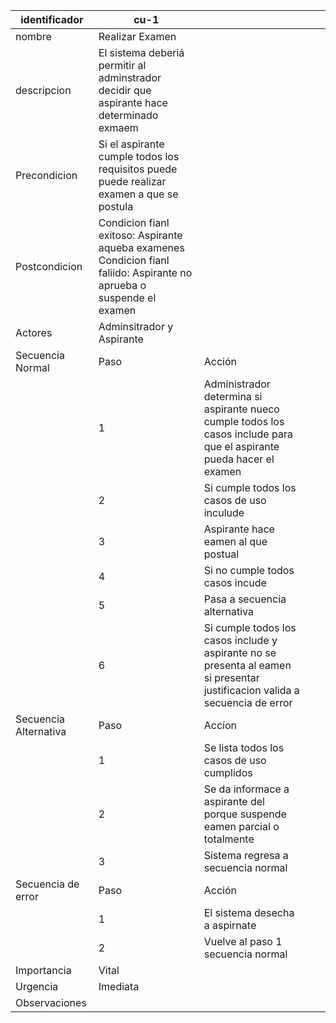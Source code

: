 | identificador         | cu-1                                                                                                                  |                                                                                                                              |   |   |
|-----------------------|-----------------------------------------------------------------------------------------------------------------------|------------------------------------------------------------------------------------------------------------------------------|---|---|
| nombre                | Realizar Examen                                                                                                       |                                                                                                                              |   |   |
| descripcion           | El sistema deberiá permitir al adminstrador decidir que aspirante hace determinado exmaem                             |                                                                                                                              |   |   |
| Precondicion          | Si el aspirante cumple todos los requisitos puede puede realizar examen a que se postula                              |                                                                                                                              |   |   |
| Postcondicion         | Condicion fianl exitoso: Aspirante aqueba examenes Condicion fianl faliido: Aspirante no aprueba o suspende el examen |                                                                                                                              |   |   |
| Actores               | Adminsitrador y Aspirante                                                                                             |                                                                                                                              |   |   |
| Secuencia Normal      | Paso                                                                                                                  | Acción                                                                                                                       |   |   |
|                       | 1                                                                                                                     | Administrador determina si aspirante nueco cumple todos los casos include para que el aspirante pueda hacer el examen        |   |   |
|                       | 2                                                                                                                     | Si cumple todos los casos de uso inculude                                                                                    |   |   |
|                       | 3                                                                                                                     | Aspirante hace eamen al que postual                                                                                          |   |   |
|                       | 4                                                                                                                     | Si  no cumple todos casos incude                                                                                             |   |   |
|                       | 5                                                                                                                     | Pasa a secuencia alternativa                                                                                                 |   |   |
|                       | 6                                                                                                                     | Si cumple todos los casos include y aspirante no se presenta al eamen si presentar justificacion valida a secuencia de error |   |   |
| Secuencia Alternativa | Paso                                                                                                                  | Accíon                                                                                                                       |   |   |
|                       | 1                                                                                                                     | Se lista todos los casos de uso cumplidos                                                                                    |   |   |
|                       | 2                                                                                                                     | Se da informace a aspirante del porque suspende eamen parcial o totalmente                                                   |   |   |
|                       | 3                                                                                                                     | Sistema regresa a secuencia normal                                                                                           |   |   |
| Secuencia de error    | Paso                                                                                                                  | Acción                                                                                                                       |   |   |
|                       | 1                                                                                                                     | El sistema desecha a aspirnate                                                                                               |   |   |
|                       | 2                                                                                                                     | Vuelve al paso 1 secuencia normal                                                                                            |   |   |
| Importancia           | Vital                                                                                                                 |                                                                                                                              |   |   |
| Urgencia              | Imediata                                                                                                              |                                                                                                                              |   |   |
| Observaciones         |                                                                                                                       |                                                                                                                              |   |   |